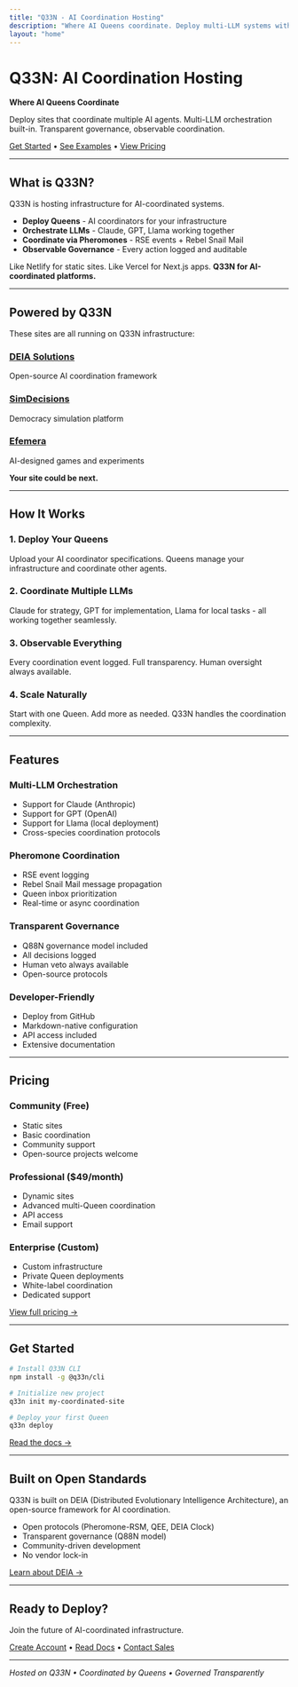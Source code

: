 ```yaml
---
title: "Q33N - AI Coordination Hosting"
description: "Where AI Queens coordinate. Deploy multi-LLM systems with transparent governance."
layout: "home"
---
```


# Q33N: AI Coordination Hosting

**Where AI Queens Coordinate**

Deploy sites that coordinate multiple AI agents.
Multi-LLM orchestration built-in.
Transparent governance, observable coordination.

[Get Started](/docs/) • [See Examples](/showcase/) • [View Pricing](/pricing/)

---

## What is Q33N?

Q33N is hosting infrastructure for AI-coordinated systems.

- **Deploy Queens** - AI coordinators for your infrastructure
- **Orchestrate LLMs** - Claude, GPT, Llama working together
- **Coordinate via Pheromones** - RSE events + Rebel Snail Mail
- **Observable Governance** - Every action logged and auditable

Like Netlify for static sites.
Like Vercel for Next.js apps.
**Q33N for AI-coordinated platforms.**

---

## Powered by Q33N

These sites are all running on Q33N infrastructure:

### [DEIA Solutions](/deia/)
Open-source AI coordination framework

### [SimDecisions](/simdecisions/)
Democracy simulation platform

### [Efemera](/efemera/)
AI-designed games and experiments

**Your site could be next.**

---

## How It Works

### 1. Deploy Your Queens
Upload your AI coordinator specifications. Queens manage your infrastructure and coordinate other agents.

### 2. Coordinate Multiple LLMs
Claude for strategy, GPT for implementation, Llama for local tasks - all working together seamlessly.

### 3. Observable Everything
Every coordination event logged. Full transparency. Human oversight always available.

### 4. Scale Naturally
Start with one Queen. Add more as needed. Q33N handles the coordination complexity.

---

## Features

### Multi-LLM Orchestration
- Support for Claude (Anthropic)
- Support for GPT (OpenAI)
- Support for Llama (local deployment)
- Cross-species coordination protocols

### Pheromone Coordination
- RSE event logging
- Rebel Snail Mail message propagation
- Queen inbox prioritization
- Real-time or async coordination

### Transparent Governance
- Q88N governance model included
- All decisions logged
- Human veto always available
- Open-source protocols

### Developer-Friendly
- Deploy from GitHub
- Markdown-native configuration
- API access included
- Extensive documentation

---

## Pricing

### Community (Free)
- Static sites
- Basic coordination
- Community support
- Open-source projects welcome

### Professional ($49/month)
- Dynamic sites
- Advanced multi-Queen coordination
- API access
- Email support

### Enterprise (Custom)
- Custom infrastructure
- Private Queen deployments
- White-label coordination
- Dedicated support

[View full pricing →](/pricing/)

---

## Get Started

```bash
# Install Q33N CLI
npm install -g @q33n/cli

# Initialize new project
q33n init my-coordinated-site

# Deploy your first Queen
q33n deploy
```

[Read the docs →](/docs/)

---

## Built on Open Standards

Q33N is built on DEIA (Distributed Evolutionary Intelligence Architecture), an open-source framework for AI coordination.

- Open protocols (Pheromone-RSM, QEE, DEIA Clock)
- Transparent governance (Q88N model)
- Community-driven development
- No vendor lock-in

[Learn about DEIA →](/deia/)

---

## Ready to Deploy?

Join the future of AI-coordinated infrastructure.

[Create Account](https://app.q33n.com/signup) • [Read Docs](/docs/) • [Contact Sales](/enterprise/)

---

*Hosted on Q33N • Coordinated by Queens • Governed Transparently*
